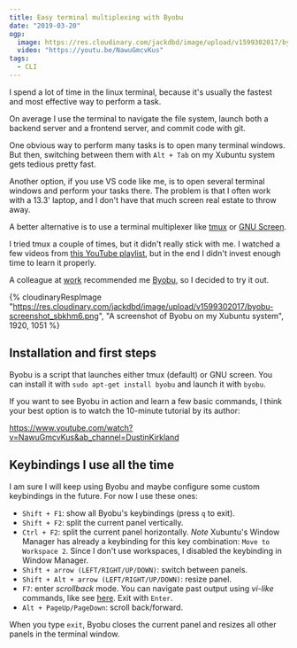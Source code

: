 ```yaml
---
title: Easy terminal multiplexing with Byobu
date: "2019-03-20"
ogp:
  image: https://res.cloudinary.com/jackdbd/image/upload/v1599302017/byobu-screenshot_sbkhm6.png
  video: "https://youtu.be/NawuGmcvKus"
tags:
  - CLI
---
```


I spend a lot of time in the linux terminal, because it's usually the fastest and most effective way to perform a task.

On average I use the terminal to navigate the file system, launch both a backend server and a frontend server, and commit code with git.

One obvious way to perform many tasks is to open many terminal windows. But then, switching between them with `Alt + Tab` on my Xubuntu system gets tedious pretty fast.

Another option, if you use VS code like me, is to open several terminal windows and perform your tasks there. The problem is that I often work with a 13.3' laptop, and I don't have that much screen real estate to throw away.

A better alternative is to use a terminal multiplexer like [tmux](https://github.com/tmux/tmux/wiki) or [GNU Screen](https://en.wikipedia.org/wiki/GNU_Screen).

I tried tmux a couple of times, but it didn't really stick with me. I watched a few videos from [this YouTube playlist](https://www.youtube.com/watch?v=ZNM1KfqpyGo&t=5s&list=PL5BE1545D8486D66D&index=2), but in the end I didn't invest enough time to learn it properly.

A colleague at [work](https://www.develer.com/) recommended me [Byobu](https://help.ubuntu.com/community/Byobu), so I decided to try it out.

{% cloudinaryRespImage
"https://res.cloudinary.com/jackdbd/image/upload/v1599302017/byobu-screenshot_sbkhm6.png",
"A screenshot of Byobu on my Xubuntu system",
1920, 1051 %}

## Installation and first steps

Byobu is a script that launches either tmux (default) or GNU screen. You can install it with `sudo apt-get install byobu` and launch it with `byobu`.

If you want to see Byobu in action and learn a few basic commands, I think your best option is to watch the 10-minute tutorial by its author:

https://www.youtube.com/watch?v=NawuGmcvKus&ab_channel=DustinKirkland

## Keybindings I use all the time

I am sure I will keep using Byobu and maybe configure some custom keybindings in the future. For now I use these ones:

- `Shift + F1`: show all Byobu's keybindings (press `q` to exit).
- `Shift + F2`: split the current panel vertically.
- `Ctrl + F2`: split the current panel horizontally. *Note* Xubuntu's Window Manager has already a keybinding for this key combination: `Move to Workspace 2`. Since I don't use workspaces, I disabled the keybinding in Window Manager.
- `Shift + arrow (LEFT/RIGHT/UP/DOWN)`: switch between panels.
- `Shift + Alt + arrow (LEFT/RIGHT/UP/DOWN)`: resize panel.
- `F7`: enter *scrollback* mode. You can navigate past output using *vi-like* commands, like see [here](https://help.ubuntu.com/lts/serverguide/byobu.html). Exit with `Enter`.
- `Alt + PageUp/PageDown`: scroll back/forward.

When you type `exit`, Byobu closes the current panel and resizes all other panels in the terminal window.
